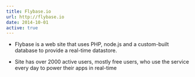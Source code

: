 ```yaml
---
title: Flybase.io
url: http://flybase.io
date: 2014-10-01
active: true
---
```


- Flybase is a web site that uses PHP, node.js and a custom-built database to provide a real-time datastore.

- Site has over 2000 active users, mostly free users, who use the service every day to power their apps in real-time